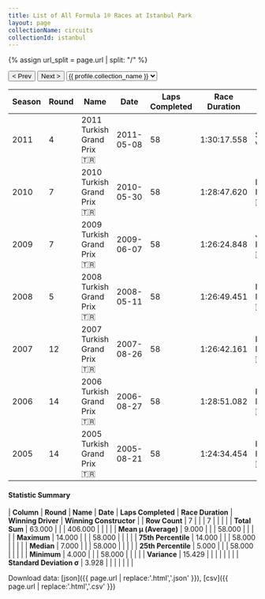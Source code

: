 ```yaml
---
title: List of All Formula 1® Races at Istanbul Park
layout: page
collectionName: circuits
collectionId: istanbul
---
```


{% assign url_split = page.url | split: "/" %}
<div id="collection-navigation">
<button onclick="selector.options[selector.selectedIndex-1].value && (window.location = selector.options[selector.selectedIndex-1].value);">&lt; Prev</button>
<button onclick="selector.options[selector.selectedIndex+1].value && (window.location = selector.options[selector.selectedIndex+1].value);">Next &gt;</button>
<select id="selector" onchange="this.options[this.selectedIndex].value && (window.location = this.options[this.selectedIndex].value);">
  {% for collectionId in site.data[page.collectionName].refs %}
    {% if collectionId == page.collectionId %}
      {% assign selected = "selected" %}
    {% else %}
      {% assign selected = "" %}
    {% endif %}
    {% assign profile = site.data[page.collectionName][collectionId].profile %}
    <option value="/f1/{{ page.collectionName }}/{{ collectionId }}/{{ url_split[4] }}" {{ selected }}>{{ profile.collection_name }}</option>
  {% endfor %}
</select>
</div>

| Season | Round | Name | Date | Laps Completed | Race Duration | Winning Driver | Winning Constructor |
|--|--|--|--|--|--|--|--|
| 2011 | 4 | 2011 Turkish Grand Prix 🇹🇷 | 2011-05-08 | 58 | 1:30:17.558 | Sebastian Vettel 🇩🇪 | Red Bull 🇦🇹 |
| 2010 | 7 | 2010 Turkish Grand Prix 🇹🇷 | 2010-05-30 | 58 | 1:28:47.620 | Lewis Hamilton 🇬🇧 | McLaren 🇬🇧 |
| 2009 | 7 | 2009 Turkish Grand Prix 🇹🇷 | 2009-06-07 | 58 | 1:26:24.848 | Jenson Button 🇬🇧 | Brawn 🇬🇧 |
| 2008 | 5 | 2008 Turkish Grand Prix 🇹🇷 | 2008-05-11 | 58 | 1:26:49.451 | Felipe Massa 🇧🇷 | Ferrari 🇮🇹 |
| 2007 | 12 | 2007 Turkish Grand Prix 🇹🇷 | 2007-08-26 | 58 | 1:26:42.161 | Felipe Massa 🇧🇷 | Ferrari 🇮🇹 |
| 2006 | 14 | 2006 Turkish Grand Prix 🇹🇷 | 2006-08-27 | 58 | 1:28:51.082 | Felipe Massa 🇧🇷 | Ferrari 🇮🇹 |
| 2005 | 14 | 2005 Turkish Grand Prix 🇹🇷 | 2005-08-21 | 58 | 1:24:34.454 | Kimi Räikkönen 🇫🇮 | McLaren 🇬🇧 |

#### Statistic Summary

| **Column** | **Round** | **Name** | **Date** | **Laps Completed** | **Race Duration** | **Winning Driver** | **Winning Constructor** |
| **Row Count** | 7 |  |  | 7 |  |  |  |
| **Total Sum** | 63.000 |  |  | 406.000 |  |  |  |
| **Mean μ (Average)** | 9.000 |  |  | 58.000 |  |  |  |
| **Maximum** | 14.000 |  |  | 58.000 |  |  |  |
| **75th Percentile** | 14.000 |  |  | 58.000 |  |  |  |
| **Median** | 7.000 |  |  | 58.000 |  |  |  |
| **25th Percentile** | 5.000 |  |  | 58.000 |  |  |  |
| **Minimum** | 4.000 |  |  | 58.000 |  |  |  |
| **Variance** | 15.429 |  |  |  |  |  |  |
| **Standard Deviation σ** | 3.928 |  |  |  |  |  |  |

Download data: [json]({{ page.url | replace:'.html','.json' }}), [csv]({{ page.url | replace:'.html','.csv' }})
